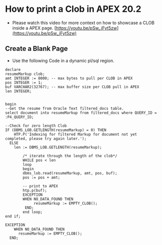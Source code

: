 # How to print a Clob in APEX 20.2
- Please watch this video for more context on how to showcase a CLOB inside a APEX page. [https://youtu.be/pSw_jFyt5zw](https://youtu.be/pSw_jFyt5zw) 

## Create a Blank Page

- Use the following Code in a dynamic pl/sql region.

```
declare
resumeMarkup clob;
amt INTEGER := 8000; -- max bytes to pull per CLOB in APEX
pos INTEGER := 1;
buf VARCHAR2(32767); -- max buffer size per CLOB pull in APEX
len INTEGER;


begin
--Get the resume from Oracle Text filtered_docs table.
select document into resumeMarkup from filtered_docs where QUERY_ID = :P4_QUERY_ID;

--Check for zero length Clob
IF (DBMS_LOB.GETLENGTH(resumeMarkup) = 0) THEN
    HTP.P('Indexing for filtered Markup for document not yet completed, please try again later.');
  ELSE
    len := DBMS_LOB.GETLENGTH(resumeMarkup);

        /* iterate through the length of the clob*/
        WHILE pos < len
        loop
        begin
        dbms_lob.read(resumeMarkup, amt, pos, buf);
        pos := pos + amt;      

        -- print to APEX
        htp.p(buf);
        EXCEPTION
        WHEN NO_DATA_FOUND THEN
             resumeMarkup := EMPTY_CLOB();      
         END;
        end loop;  
end if;

EXCEPTION
    WHEN NO_DATA_FOUND THEN
      resumeMarkup := EMPTY_CLOB();      
  END;
```
